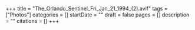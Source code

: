 +++
title = "The_Orlando_Sentinel_Fri_Jan_21_1994_(2).avif"
tags = ["Photos"]
categories = []
startDate = ""
draft = false
pages = []
description = ""
citations = []
+++
